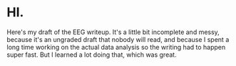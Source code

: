 # HI.
Here's my draft of the EEG writeup.
It's a little bit incomplete and messy, because it's an ungraded draft that nobody will read, and because I spent a long time working on the actual data analysis so the writing had to happen super fast.
But I learned a lot doing that, which was great.
